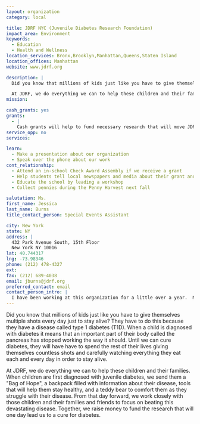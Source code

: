 ```yaml
---
layout: organization
category: local

title: JDRF NYC (Juvenile Diabetes Research Foundation)
impact_area: Environment
keywords: 
  - Education
  - Health and Wellness
location_services: Bronx,Brooklyn,Manhattan,Queens,Staten Island
location_offices: Manhattan
website: www.jdrf.org

description: |
  Did you know that millions of kids just like you have to give themselves multiple shots every day just to stay alive?  They have to do this because they have a disease called type 1 diabetes (T1D).  When a child is diagnosed with diabetes it means that an important part of their body called the pancreas has stopped working the way it should.  Until we can cure diabetes, they will have have to spend the rest of their lives giving themselves countless shots and carefully watching everything they eat each and every day in order to stay alive.  

  At JDRF, we do everything we can to help these children and their families.  When children are first diagnosed with juvenile diabetes, we send them a "Bag of Hope", a backpack filled with information about their disease, tools that will help them stay healthy, and a teddy bear to comfort them as they struggle with their disease.   From that day forward, we work closely with those children and their families and friends to focus on beating this devastating disease.  Together, we raise money to fund the research that will one day lead us to a cure for diabetes.
mission: 

cash_grants: yes
grants: 
  - |
    Cash grants will help to fund necessary research that will move JDRF closer to finding a cure for diabetes and its complications.
service_opp: no
services: 

learn: 
  - Make a presentation about our organization
  - Speak over the phone about our work
cont_relationship: 
  - Attend an in-school Check Award Assembly if we receive a grant
  - Help students tell local newspapers and media about their grant and/or project with us
  - Educate the school by leading a workshop
  - Collect pennies during the Penny Harvest next fall

salutation: Ms.
first_name: Jessica
last_name: Burns
title_contact_person: Special Events Assistant

city: New York
state: NY
address: |
  432 Park Avenue South, 15th Floor  
  New York NY 10016
lat: 40.744317
lng: -73.98346
phone: (212) 478-4327
ext: 
fax: (212) 689-4038
email: jburns@jdrf.org
preferred_contact: email
contact_person_intro: |
  I have been working at this organization for a little over a year.  My job is to help students learn about what juvenile diabetes is and how they can help us find a cure.  I would love to come out to your school to teach you and your friends about diabetes and how each of your pennies can take us a step closer to a cure.
---
```

Did you know that millions of kids just like you have to give themselves multiple shots every day just to stay alive?  They have to do this because they have a disease called type 1 diabetes (T1D).  When a child is diagnosed with diabetes it means that an important part of their body called the pancreas has stopped working the way it should.  Until we can cure diabetes, they will have have to spend the rest of their lives giving themselves countless shots and carefully watching everything they eat each and every day in order to stay alive.  

At JDRF, we do everything we can to help these children and their families.  When children are first diagnosed with juvenile diabetes, we send them a "Bag of Hope", a backpack filled with information about their disease, tools that will help them stay healthy, and a teddy bear to comfort them as they struggle with their disease.   From that day forward, we work closely with those children and their families and friends to focus on beating this devastating disease.  Together, we raise money to fund the research that will one day lead us to a cure for diabetes.